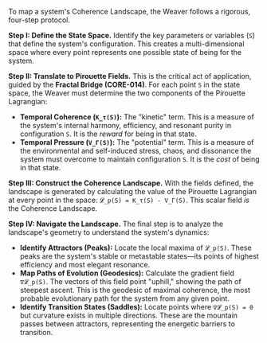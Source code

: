 To map a system's Coherence Landscape, the Weaver follows a rigorous, four-step protocol.

**Step I: Define the State Space.**
Identify the key parameters or variables (`S`) that define the system's configuration. This creates a multi-dimensional space where every point represents one possible state of being for the system.

**Step II: Translate to Pirouette Fields.**
This is the critical act of application, guided by the **Fractal Bridge (CORE-014)**. For each point `S` in the state space, the Weaver must determine the two components of the Pirouette Lagrangian:
*   **Temporal Coherence (`K_τ(S)`):** The "kinetic" term. This is a measure of the system's internal harmony, efficiency, and resonant purity in configuration `S`. It is the *reward* for being in that state.
*   **Temporal Pressure (`V_Γ(S)`):** The "potential" term. This is a measure of the environmental and self-induced stress, chaos, and dissonance the system must overcome to maintain configuration `S`. It is the *cost* of being in that state.

**Step III: Construct the Coherence Landscape.**
With the fields defined, the landscape is generated by calculating the value of the Pirouette Lagrangian at every point in the space: `𝓛_p(S) = K_τ(S) - V_Γ(S)`. This scalar field *is* the Coherence Landscape.

**Step IV: Navigate the Landscape.**
The final step is to analyze the landscape's geometry to understand the system's dynamics:
*   **Identify Attractors (Peaks):** Locate the local maxima of `𝓛_p(S)`. These peaks are the system's stable or metastable states—its points of highest efficiency and most elegant resonance.
*   **Map Paths of Evolution (Geodesics):** Calculate the gradient field `∇𝓛_p(S)`. The vectors of this field point "uphill," showing the path of steepest ascent. This is the geodesic of maximal coherence, the most probable evolutionary path for the system from any given point.
*   **Identify Transition States (Saddles):** Locate points where `∇𝓛_p(S) = 0` but curvature exists in multiple directions. These are the mountain passes between attractors, representing the energetic barriers to transition.
